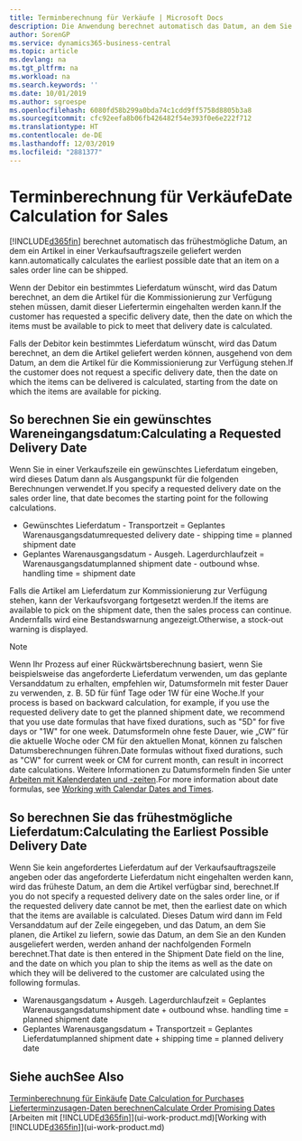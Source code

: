 ```yaml
---
title: Terminberechnung für Verkäufe | Microsoft Docs
description: Die Anwendung berechnet automatisch das Datum, an dem Sie einen Artikel bestellen müssen, damit er zu einem bestimmten Datum im Lagerbestand vorhanden ist. Dies ist das Datum, an dem Sie erwarten können, dass Artikel, die an einem bestimmten Datum bestellt wurden, zur Kommissionierung verfügbar sind.
author: SorenGP
ms.service: dynamics365-business-central
ms.topic: article
ms.devlang: na
ms.tgt_pltfrm: na
ms.workload: na
ms.search.keywords: ''
ms.date: 10/01/2019
ms.author: sgroespe
ms.openlocfilehash: 6080fd58b299a0bda74c1cdd9ff5758d8805b3a8
ms.sourcegitcommit: cfc92eefa8b06fb426482f54e393f0e6e222f712
ms.translationtype: HT
ms.contentlocale: de-DE
ms.lasthandoff: 12/03/2019
ms.locfileid: "2881377"
---
```

# <a name="date-calculation-for-sales"></a><span data-ttu-id="8fa09-104">Terminberechnung für Verkäufe</span><span class="sxs-lookup"><span data-stu-id="8fa09-104">Date Calculation for Sales</span></span>
[!INCLUDE[d365fin](includes/d365fin_md.md)] <span data-ttu-id="8fa09-105">berechnet automatisch das frühestmögliche Datum, an dem ein Artikel in einer Verkaufsauftragszeile geliefert werden kann.</span><span class="sxs-lookup"><span data-stu-id="8fa09-105">automatically calculates the earliest possible date that an item on a sales order line can be shipped.</span></span>

<span data-ttu-id="8fa09-106">Wenn der Debitor ein bestimmtes Lieferdatum wünscht, wird das Datum berechnet, an dem die Artikel für die Kommissionierung zur Verfügung stehen müssen, damit dieser Liefertermin eingehalten werden kann.</span><span class="sxs-lookup"><span data-stu-id="8fa09-106">If the customer has requested a specific delivery date, then the date on which the items must be available to pick to meet that delivery date is calculated.</span></span>

<span data-ttu-id="8fa09-107">Falls der Debitor kein bestimmtes Lieferdatum wünscht, wird das Datum berechnet, an dem die Artikel geliefert werden können, ausgehend von dem Datum, an dem die Artikel für die Kommissionierung zur Verfügung stehen.</span><span class="sxs-lookup"><span data-stu-id="8fa09-107">If the customer does not request a specific delivery date, then the date on which the items can be delivered is calculated, starting from the date on which the items are available for picking.</span></span>

## <a name="calculating-a-requested-delivery-date"></a><span data-ttu-id="8fa09-108">So berechnen Sie ein gewünschtes Wareneingangsdatum:</span><span class="sxs-lookup"><span data-stu-id="8fa09-108">Calculating a Requested Delivery Date</span></span>
<span data-ttu-id="8fa09-109">Wenn Sie in einer Verkaufszeile ein gewünschtes Lieferdatum eingeben, wird dieses Datum dann als Ausgangspunkt für die folgenden Berechnungen verwendet.</span><span class="sxs-lookup"><span data-stu-id="8fa09-109">If you specify a requested delivery date on the sales order line, that date becomes the starting point for the following calculations.</span></span>

- <span data-ttu-id="8fa09-110">Gewünschtes Lieferdatum - Transportzeit = Geplantes Warenausgangsdatum</span><span class="sxs-lookup"><span data-stu-id="8fa09-110">requested delivery date - shipping time = planned shipment date</span></span>
- <span data-ttu-id="8fa09-111">Geplantes Warenausgangsdatum - Ausgeh. Lagerdurchlaufzeit = Warenausgangsdatum</span><span class="sxs-lookup"><span data-stu-id="8fa09-111">planned shipment date - outbound whse. handling time = shipment date</span></span>

<span data-ttu-id="8fa09-112">Falls die Artikel am Lieferdatum zur Kommissionierung zur Verfügung stehen, kann der Verkaufsvorgang fortgesetzt werden.</span><span class="sxs-lookup"><span data-stu-id="8fa09-112">If the items are available to pick on the shipment date, then the sales process can continue.</span></span> <span data-ttu-id="8fa09-113">Andernfalls wird eine Bestandswarnung angezeigt.</span><span class="sxs-lookup"><span data-stu-id="8fa09-113">Otherwise, a stock-out warning is displayed.</span></span>

> [!Note]
> <span data-ttu-id="8fa09-114">Wenn Ihr Prozess auf einer Rückwärtsberechnung basiert, wenn Sie beispielsweise das angeforderte Lieferdatum verwenden, um das geplante Versanddatum zu erhalten, empfehlen wir, Datumsformeln mit fester Dauer zu verwenden, z. B. 5D für fünf Tage oder 1W für eine Woche.</span><span class="sxs-lookup"><span data-stu-id="8fa09-114">If your process is based on backward calculation, for example, if you use the requested delivery date to get the planned shipment date, we recommend that you use date formulas that have fixed durations, such as "5D" for five days or "1W" for one week.</span></span> <span data-ttu-id="8fa09-115">Datumsformeln ohne feste Dauer, wie „CW“ für die aktuelle Woche oder CM für den aktuellen Monat, können zu falschen Datumsberechnungen führen.</span><span class="sxs-lookup"><span data-stu-id="8fa09-115">Date formulas without fixed durations, such as "CW" for current week or CM for current month, can result in incorrect date calculations.</span></span> <span data-ttu-id="8fa09-116">Weitere Informationen zu Datumsformeln finden Sie unter [Arbeiten mit Kalenderdaten und -zeiten](ui-enter-date-ranges.md).</span><span class="sxs-lookup"><span data-stu-id="8fa09-116">For more information about date formulas, see [Working with Calendar Dates and Times](ui-enter-date-ranges.md).</span></span>

## <a name="calculating-the-earliest-possible-delivery-date"></a><span data-ttu-id="8fa09-117">So berechnen Sie das frühestmögliche Lieferdatum:</span><span class="sxs-lookup"><span data-stu-id="8fa09-117">Calculating the Earliest Possible Delivery Date</span></span>
<span data-ttu-id="8fa09-118">Wenn Sie kein angefordertes Lieferdatum auf der Verkaufsauftragszeile angeben oder das angeforderte Lieferdatum nicht eingehalten werden kann, wird das früheste Datum, an dem die Artikel verfügbar sind, berechnet.</span><span class="sxs-lookup"><span data-stu-id="8fa09-118">If you do not specify a requested delivery date on the sales order line, or if the requested delivery date cannot be met, then the earliest date on which that the items are available is calculated.</span></span> <span data-ttu-id="8fa09-119">Dieses Datum wird dann im Feld Versanddatum auf der Zeile eingegeben, und das Datum, an dem Sie planen, die Artikel zu liefern, sowie das Datum, an dem Sie an den Kunden ausgeliefert werden, werden anhand der nachfolgenden Formeln berechnet.</span><span class="sxs-lookup"><span data-stu-id="8fa09-119">That date is then entered in the Shipment Date field on the line, and the date on which you plan to ship the items as well as the date on which they will be delivered to the customer are calculated using the following formulas.</span></span>

- <span data-ttu-id="8fa09-120">Warenausgangsdatum + Ausgeh. Lagerdurchlaufzeit = Geplantes Warenausgangsdatum</span><span class="sxs-lookup"><span data-stu-id="8fa09-120">shipment date + outbound whse. handling time = planned shipment date</span></span>
- <span data-ttu-id="8fa09-121">Geplantes Warenausgangsdatum + Transportzeit = Geplantes Lieferdatum</span><span class="sxs-lookup"><span data-stu-id="8fa09-121">planned shipment date + shipping time = planned delivery date</span></span>


## <a name="see-also"></a><span data-ttu-id="8fa09-122">Siehe auch</span><span class="sxs-lookup"><span data-stu-id="8fa09-122">See Also</span></span>  
 <span data-ttu-id="8fa09-123">[Terminberechnung für Einkäufe](purchasing-date-calculation-for-purchases.md) </span><span class="sxs-lookup"><span data-stu-id="8fa09-123">[Date Calculation for Purchases](purchasing-date-calculation-for-purchases.md) </span></span>  
 [<span data-ttu-id="8fa09-124">Lieferterminzusagen-Daten berechnen</span><span class="sxs-lookup"><span data-stu-id="8fa09-124">Calculate Order Promising Dates</span></span>](sales-how-to-calculate-order-promising-dates.md)  
 <span data-ttu-id="8fa09-125">[Arbeiten mit [!INCLUDE[d365fin](includes/d365fin_md.md)]](ui-work-product.md)</span><span class="sxs-lookup"><span data-stu-id="8fa09-125">[Working with [!INCLUDE[d365fin](includes/d365fin_md.md)]](ui-work-product.md)</span></span>
